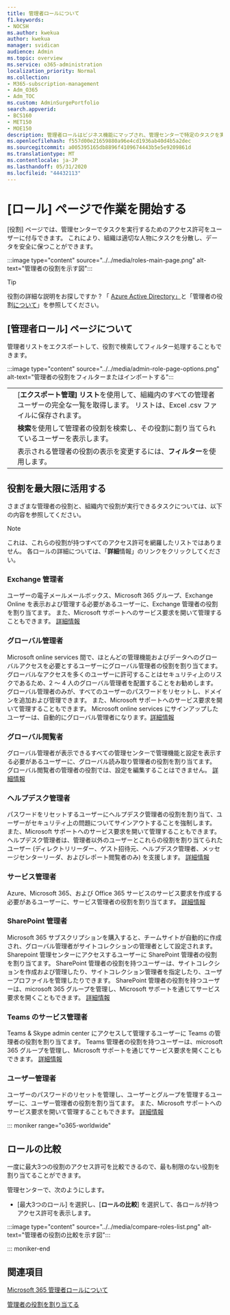 ```yaml
---
title: 管理者ロールについて
f1.keywords:
- NOCSH
ms.author: kwekua
author: kwekua
manager: svidican
audience: Admin
ms.topic: overview
ms.service: o365-administration
localization_priority: Normal
ms.collection:
- M365-subscription-management
- Adm_O365
- Adm_TOC
ms.custom: AdminSurgePortfolio
search.appverid:
- BCS160
- MET150
- MOE150
description: 管理者ロールはビジネス機能にマップされ、管理センターで特定のタスクを実行するための権限を付与します。 たとえば、サービス管理者が Microsoft のサポート チケットを開きます。
ms.openlocfilehash: f557d00e21659880a96e4cd1936ab40d4b5a2dec
ms.sourcegitcommit: a005395165db8896f4109674443b5e5e9209861d
ms.translationtype: MT
ms.contentlocale: ja-JP
ms.lasthandoff: 05/31/2020
ms.locfileid: "44432113"
---
```

# <a name="get-started-with-the-roles-page"></a>[ロール] ページで作業を開始する

[役割] ページでは、管理センターでタスクを実行するためのアクセス許可をユーザーに付与できます。 これにより、組織は適切な人物にタスクを分散し、データを安全に保つことができます。

:::image type="content" source="../../media/roles-main-page.png" alt-text="管理者の役割を示す図":::

> [!TIP]
> 役割の詳細な説明をお探しですか ? 「 [Azure Active Directory」](https://docs.microsoft.com/azure/active-directory/users-groups-roles/directory-assign-admin-roles#available-roles)と「管理者の役割[について](https://docs.microsoft.com/office365/admin/add-users/about-admin-roles)」を参照してください。

## <a name="about-the-admin-roles-page"></a>[管理者ロール] ページについて

管理者リストをエクスポートして、役割で検索してフィルター処理することもできます。

:::image type="content" source="../../media/admin-role-page-options.png" alt-text="管理者の役割をフィルターまたはインポートする":::

|||
|:-----|:-----|
|  <br/> |[**エクスポート管理] リスト**を使用して、組織内のすべての管理者ユーザーの完全な一覧を取得します。 リストは、Excel .csv ファイルに保存されます。   <br/> |
|  <br/> |**検索**を使用して管理者の役割を検索し、その役割に割り当てられているユーザーを表示します。   <br/> |
|  <br/> |表示される管理者の役割の表示を変更するには、**フィルター**を使用します。   <br/> |

## <a name="get-the-most-out-of-the-roles"></a>役割を最大限に活用する

さまざまな管理者の役割と、組織内で役割が実行できるタスクについては、以下の内容を参照してください。

> [!NOTE]
これは、これらの役割が持つすべてのアクセス許可を網羅したリストではありません。 各ロールの詳細については、「**詳細**情報」のリンクをクリックしてください。

### <a name="exchange-admin"></a>Exchange 管理者

ユーザーの電子メールメールボックス、Microsoft 365 グループ、Exchange Online を表示および管理する必要があるユーザーに、Exchange 管理者の役割を割り当てます。 また、Microsoft サポートへのサービス要求を開いて管理することもできます。 [詳細情報](https://docs.microsoft.com/office365/admin/add-users/about-exchange-online-admin-role)

### <a name="global-admin"></a>グローバル管理者

Microsoft online services 間で、ほとんどの管理機能およびデータへのグローバルアクセスを必要とするユーザーにグローバル管理者の役割を割り当てます。 グローバルなアクセスを多くのユーザーに許可することはセキュリティ上のリスクであるため、2 〜 4 人のグローバル管理者を配置することをお勧めします。 グローバル管理者のみが、すべてのユーザーのパスワードをリセットし、ドメインを追加および管理できます。 また、Microsoft サポートへのサービス要求を開いて管理することもできます。 Microsoft online services にサインアップしたユーザーは、自動的にグローバル管理者になります。[詳細情報](https://docs.microsoft.com/office365/admin/add-users/about-admin-roles#roles-available-in-the-microsoft-365-admin-center)

### <a name="global-reader"></a>グローバル閲覧者

グローバル管理者が表示できるすべての管理センターで管理機能と設定を表示する必要があるユーザーに、グローバル読み取り管理者の役割を割り当てます。 グローバル閲覧者の管理者の役割では、設定を編集することはできません。 [詳細情報](https://docs.microsoft.com/office365/admin/add-users/about-admin-roles#roles-available-in-the-microsoft-365-admin-center)

### <a name="helpdesk-admin"></a>ヘルプデスク管理者

パスワードをリセットするユーザーにヘルプデスク管理者の役割を割り当て、ユーザーがセキュリティ上の問題についてサインアウトすることを強制します。 また、Microsoft サポートへのサービス要求を開いて管理することもできます。 ヘルプデスク管理者は、管理者以外のユーザーとこれらの役割を割り当てられたユーザー (ディレクトリリーダー、ゲスト招待元、ヘルプデスク管理者、メッセージセンターリーダ、およびレポート閲覧者のみ) を支援します。 [詳細情報](https://docs.microsoft.com/office365/admin/add-users/about-admin-roles#roles-available-in-the-microsoft-365-admin-center)

### <a name="service-admin"></a>サービス管理者

Azure、Microsoft 365、および Office 365 サービスのサービス要求を作成する必要があるユーザーに、サービス管理者の役割を割り当てます。 [詳細情報](https://docs.microsoft.com/office365/admin/add-users/about-admin-roles#roles-available-in-the-microsoft-365-admin-center)

### <a name="sharepoint-admin"></a>SharePoint 管理者

Microsoft 365 サブスクリプションを購入すると、チームサイトが自動的に作成され、グローバル管理者がサイトコレクションの管理者として設定されます。 Sharepoint 管理センターにアクセスするユーザーに SharePoint 管理者の役割を割り当てます。 SharePoint 管理者の役割を持つユーザーは、サイトコレクションを作成および管理したり、サイトコレクション管理者を指定したり、ユーザープロファイルを管理したりできます。 SharePoint 管理者の役割を持つユーザーは、microsoft 365 グループを管理し、Microsoft サポートを通じてサービス要求を開くこともできます。 [詳細情報](https://docs.microsoft.com/sharepoint/sharepoint-admin-role)

### <a name="teams-service-admin"></a>Teams のサービス管理者

Teams & Skype admin center にアクセスして管理するユーザーに Teams の管理者の役割を割り当てます。 Teams 管理者の役割を持つユーザーは、microsoft 365 グループを管理し、Microsoft サポートを通じてサービス要求を開くこともできます。 [詳細情報](https://docs.microsoft.com/MicrosoftTeams/using-admin-roles)

### <a name="user-admin"></a>ユーザー管理者

ユーザーのパスワードのリセットを管理し、ユーザーとグループを管理するユーザーに、ユーザー管理者の役割を割り当てます。 また、Microsoft サポートへのサービス要求を開いて管理することもできます。 [詳細情報](https://docs.microsoft.com/office365/admin/add-users/about-admin-roles#roles-available-in-the-microsoft-365-admin-center)

::: moniker range="o365-worldwide"

## <a name="compare-roles"></a>ロールの比較

一度に最大3つの役割のアクセス許可を比較できるので、最も制限のない役割を割り当てることができます。

管理センターで、次のようにします。

- [最大3つのロール] を選択し、[**ロールの比較**] を選択して、各ロールが持つアクセス許可を表示します。

:::image type="content" source="../../media/compare-roles-list.png" alt-text="管理者の役割の比較を示す図":::

::: moniker-end

## <a name="related-topics"></a>関連項目

[Microsoft 365 管理者ロールについて](about-admin-roles.md)

[管理者の役割を割り当てる](assign-admin-roles.md)